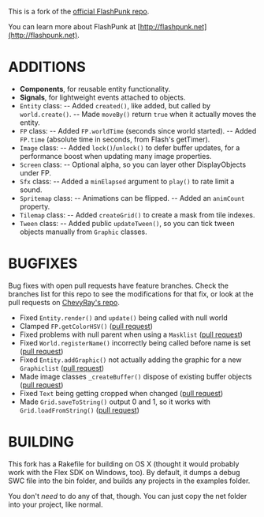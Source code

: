 ﻿This is a fork of the [official FlashPunk repo](https://github.com/ChevyRay/FlashPunk/).

You can learn more about FlashPunk at
[http://flashpunk.net](http://flashpunk.net).

ADDITIONS
=========

- **Components**, for reusable entity functionality.
- **Signals**, for lightweight events attached to objects.
- `Entity` class:
    -- Added `created()`, like added, but called by `world.create()`.
    -- Made `moveBy()` return `true` when it actually moves the entity.
- `FP` class:
    -- Added `FP.worldTime` (seconds since world started).
    -- Added `FP.time` (absolute time in seconds, from Flash's getTimer).
- `Image` class:
    -- Added `lock()`/`unlock()` to defer buffer updates, for a performance boost when updating many image properties.
- `Screen` class:
    -- Optional alpha, so you can layer other DisplayObjects under FP.
- `Sfx` class:
    -- Added a `minElapsed` argument to `play()` to rate limit a sound.
- `Spritemap` class:
    -- Animations can be flipped.
    -- Added an `animCount` property.
- `Tilemap` class:
    -- Added `createGrid()` to create a mask from tile indexes.
- `Tween` class:
    -- Added public `updateTween()`, so you can tick tween objects manually from `Graphic` classes.

BUGFIXES
========

Bug fixes with open pull requests have feature branches. Check the branches
list for this repo to see the modifications for that fix, or look at the pull
requests on [ChevyRay's repo](https://github.com/ChevyRay/FlashPunk/pulls).

- Fixed `Entity.render()` and `update()` being called with null world
- Clamped `FP.getColorHSV()` ([pull request](https://github.com/ChevyRay/FlashPunk/pull/77))
- Fixed problems with null parent when using a `Masklist` ([pull request](https://github.com/ChevyRay/FlashPunk/pull/68))
- Fixed `World.registerName()` incorrectly being called before name is set ([pull request](https://github.com/ChevyRay/FlashPunk/pull/73))
- Fixed `Entity.addGraphic()` not actually adding the graphic for a new `Graphiclist` ([pull request](https://github.com/ChevyRay/FlashPunk/pull/72))
- Made image classes `_createBuffer()` dispose of existing buffer objects ([pull request](https://github.com/ChevyRay/FlashPunk/pull/71))
- Fixed `Text` being getting cropped when changed ([pull request](https://github.com/ChevyRay/FlashPunk/pull/70))
- Made `Grid.saveToString()` output 0 and 1, so it works with `Grid.loadFromString()` ([pull request](https://github.com/ChevyRay/FlashPunk/pull/69))

BUILDING
========

This fork has a Rakefile for building on OS X (thought it would probably work
with the Flex SDK on Windows, too). By default, it dumps a debug SWC file
into the bin folder, and builds any projects in the examples folder.

You don't *need* to do any of that, though. You can just copy the net folder
into your project, like normal.
